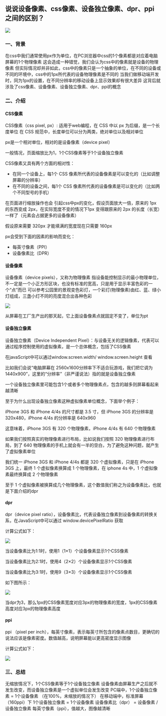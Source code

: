 ## 说说设备像素、css像素、设备独立像素、dpr、ppi 之间的区别？
![](https://static.vue-js.com/c4d9bfd0-91f2-11eb-85f6-6fac77c0c9b3.png)

### 一、背景
在css中我们通常使用px作为单位，在PC浏览器中css的1个像素都是对应着电脑屏幕的1个物理像素
这会造成一种错觉，我们会认为css中的像素就是设备的物理像素
但实际情况却并非如此，css中的像素只是一个抽象的单位，在不同的设备或不同的环境中，css中的1px所代表的设备物理像素是不同的
当我们做移动端开发时，同为1px的设置，在不同分辨率的移动设备上显示效果却有很大差异
这背后就涉及了css像素、设备像素、设备独立像素、dpr、ppi的概念

### 二、介绍
#### CSS像素
CSS像素（css pixel, px）: 适用于web编程，在 CSS 中以 px 为后缀，是一个长度单位
在 CSS 规范中，长度单位可以分为两类，绝对单位以及相对单位

px是一个相对单位，相对的是设备像素（device pixel）

一般情况，页面缩放比为1，1个CSS像素等于1个设备独立像素

CSS像素又具有两个方面的相对性：

* 在同一个设备上，每1个 CSS 像素所代表的设备像素是可以变化的（比如调整屏幕的分辨率）
* 在不同的设备之间，每1个 CSS 像素所代表的设备像素是可以变化的（比如两个不同型号的手机）

在页面进行缩放操作也会 引起css中px的变化，假设页面放大一倍，原来的 1px 的东西变成 2px，在实际宽度不变的情况下1px 变得跟原来的 2px 的长度（长宽）一样了（元素会占据更多的设备像素）

假设原来需要 320px 才能填满的宽度现在只需要 160px

px会受到下面的因素的影响而变化：
* 每英寸像素（PPI）
* 设备像素比（DPR）

#### 设备像素

设备像素（device pixels），又称为物理像素
指设备能控制显示的最小物理单位，不一定是一个小正方形区块，也没有标准的宽高，只是用于显示丰富色彩的一个“点”而已
可以参考公园里的景观变色彩灯，一个彩灯(物理像素)由红、蓝、绿小灯组成，三盏小灯不同的亮度混合出各种色彩

![](https://static.vue-js.com/cffc6570-91f2-11eb-ab90-d9ae814b240d.png)

从屏幕在工厂生产出的那天起，它上面设备像素点就固定不变了，单位为pt

#### 设备独立像素
设备独立像素（Device Independent Pixel）：与设备无关的逻辑像素，代表可以通过程序控制使用的虚拟像素，是一个总体概念，包括了CSS像素

在javaScript中可以通过window.screen.width/ window.screen.height 查看

比如我们会说“电脑屏幕在 2560x1600分辨率下不适合玩游戏，我们把它调为 1440x900”，这里的“分辨率”（非严谨说法）指的就是设备独立像素

一个设备独立像素里可能包含1个或者多个物理像素点，包含的越多则屏幕看起来越清晰

至于为什么出现设备独立像素这种虚拟像素单位概念，下面举个例子：

iPhone 3GS 和 iPhone 4/4s 的尺寸都是 3.5 寸，但 iPhone 3GS 的分辨率是 320x480，iPhone 4/4s 的分辨率是 640x960

这意味着，iPhone 3GS 有 320 个物理像素，iPhone 4/4s 有 640 个物理像素

如果我们按照真实的物理像素进行布局，比如说我们按照 320 物理像素进行布局，到了 640 物理像素的手机上就会有一半的空白，为了避免这种问题，就产生了虚拟像素单位

我们统一 iPhone 3GS 和 iPhone 4/4s 都是 320 个虚拟像素，只是在 iPhone 3GS 上，最终 1 个虚拟像素换算成 1 个物理像素，在 iphone 4s 中，1 个虚拟像素最终换算成 2 个物理像素

至于 1 个虚拟像素被换算成几个物理像素，这个数值我们称之为设备像素比，也就是下面介绍的dpr

#### dpr

dpr（device pixel ratio），设备像素比，代表设备独立像素到设备像素的转换关系，在JavaScript中可以通过 window.devicePixelRatio 获取

计算公式如下：

![](https://static.vue-js.com/dd45e2b0-91f2-11eb-ab90-d9ae814b240d.png)

当设备像素比为1:1时，使用1（1×1）个设备像素显示1个CSS像素

当设备像素比为2:1时，使用4（2×2）个设备像素显示1个CSS像素

当设备像素比为3:1时，使用9（3×3）个设备像素显示1个CSS像素

如下图所示：

![](https://static.vue-js.com/e63cceb0-91f2-11eb-ab90-d9ae814b240d.png)

当dpr为3，那么1px的CSS像素宽度对应3px的物理像素的宽度，1px的CSS像素高度对应3px的物理像素高度

#### ppi

ppi （pixel per inch），每英寸像素，表示每英寸所包含的像素点数目，更确切的说法应该是像素密度。数值越高，说明屏幕能以更高密度显示图像

计算公式如下：

![](https://static.vue-js.com/f734adf0-91f2-11eb-ab90-d9ae814b240d.png)

### 三、总结
无缩放情况下，1个CSS像素等于1个设备独立像素
设备像素由屏幕生产之后就不发生改变，而设备独立像素是一个虚拟单位会发生改变
PC端中，1个设备独立像素 = 1个设备像素 （在100%，未缩放的情况下）
在移动端中，标准屏幕（160ppi）下 1个设备独立像素 = 1个设备像素
设备像素比（dpr） = 设备像素 / 设备独立像素
每英寸像素（ppi），值越大，图像越清晰